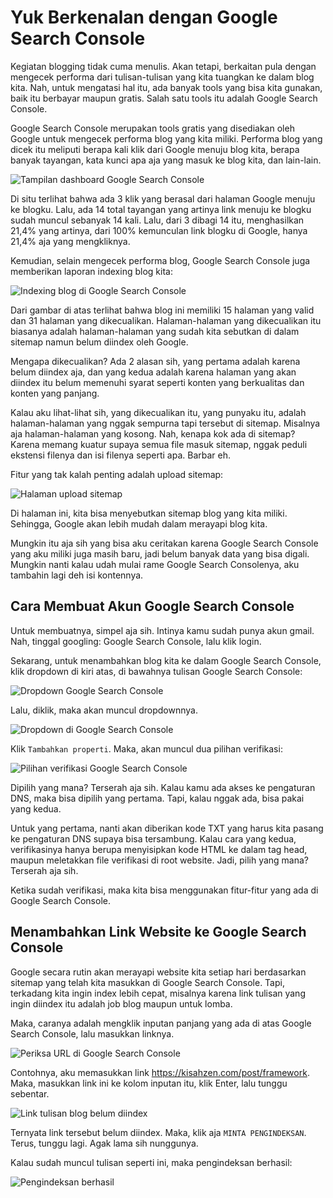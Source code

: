 # Yuk Berkenalan dengan Google Search Console

Kegiatan blogging tidak cuma <router-link to='/post/nulis'>menulis</router-link>. Akan tetapi, berkaitan pula dengan mengecek performa dari tulisan-tulisan yang kita tuangkan ke dalam blog kita. Nah, untuk mengatasi hal itu, ada banyak tools yang bisa kita gunakan, baik itu berbayar maupun gratis. Salah satu tools itu adalah Google Search Console.

Google Search Console merupakan tools gratis yang disediakan oleh Google untuk mengecek performa blog yang kita miliki. Performa blog yang dicek itu meliputi berapa kali klik dari Google menuju blog kita, berapa banyak tayangan, kata kunci apa aja yang masuk ke blog kita, dan lain-lain.

![Tampilan dashboard Google Search Console](https://i.postimg.cc/MptpbYzr/image.png)

Di situ terlihat bahwa ada 3 klik yang berasal dari halaman Google menuju ke blogku. Lalu, ada 14 total tayangan yang artinya link menuju ke <router-link to='/post/nulis'>blogku</router-link> sudah muncul sebanyak 14 kali. Lalu, dari 3 dibagi 14 itu, menghasilkan 21,4% yang artinya, dari 100% kemunculan link blogku di Google, hanya 21,4% aja yang mengkliknya.

Kemudian, selain mengecek performa blog, Google Search Console juga memberikan laporan indexing blog kita:

![Indexing blog di Google Search Console](https://i.postimg.cc/wBJbYw3w/image.png)

Dari gambar di atas terlihat bahwa blog ini memiliki 15 halaman yang valid dan 31 halaman yang dikecualikan. Halaman-halaman yang dikecualikan itu biasanya adalah halaman-halaman yang sudah kita sebutkan di dalam sitemap namun belum diindex oleh Google.

Mengapa dikecualikan? Ada 2 alasan sih, yang pertama adalah karena belum diindex aja, dan yang kedua adalah karena halaman yang akan diindex itu belum memenuhi syarat seperti konten yang berkualitas dan konten yang panjang.

Kalau aku lihat-lihat sih, yang dikecualikan itu, yang punyaku itu, adalah halaman-halaman yang nggak sempurna tapi tersebut di sitemap. Misalnya aja halaman-halaman yang kosong. Nah, kenapa kok ada di sitemap? Karena memang kuatur supaya semua file masuk sitemap, nggak peduli ekstensi filenya dan isi filenya seperti apa. Barbar eh.

Fitur yang tak kalah penting adalah upload sitemap:

![Halaman upload sitemap](https://i.postimg.cc/BZw5Nxnb/image.png)

Di halaman ini, kita bisa menyebutkan sitemap blog yang kita miliki. Sehingga, Google akan lebih mudah dalam merayapi blog kita.

Mungkin itu aja sih yang bisa aku ceritakan karena Google Search Console yang aku miliki juga masih baru, jadi belum banyak data yang bisa digali. Mungkin nanti kalau udah mulai rame Google Search Consolenya, aku tambahin lagi deh isi kontennya.

## Cara Membuat Akun Google Search Console

Untuk membuatnya, simpel aja sih. Intinya kamu sudah punya akun gmail. Nah, tinggal googling: Google Search Console, lalu klik login.

Sekarang, untuk menambahkan blog kita ke dalam Google Search Console, klik dropdown di kiri atas, di bawahnya tulisan Google Search Console:

![Dropdown Google Search Console](https://i.postimg.cc/kgPTFxT8/image.png)

Lalu, diklik, maka akan muncul dropdownnya.

![Dropdown di Google Search Console](https://i.postimg.cc/yNQ5PDgH/image.png)

Klik `Tambahkan properti`. Maka, akan muncul dua pilihan verifikasi:

![Pilihan verifikasi Google Search Console](https://i.postimg.cc/fWX232KZ/image.png)

Dipilih yang mana? Terserah aja sih. Kalau kamu ada akses ke pengaturan DNS, maka bisa dipilih yang pertama. Tapi, kalau nggak ada, bisa pakai yang kedua.

Untuk yang pertama, nanti akan diberikan kode TXT yang harus kita pasang ke pengaturan DNS supaya bisa tersambung. Kalau cara yang kedua, verifikasinya hanya berupa menyisipkan kode HTML ke dalam tag head, maupun meletakkan file verifikasi di root website. Jadi, pilih yang mana? Terserah aja sih.

Ketika sudah verifikasi, maka kita bisa menggunakan fitur-fitur yang ada di Google Search Console.

## Menambahkan Link Website ke Google Search Console

Google secara rutin akan merayapi website kita setiap hari berdasarkan sitemap yang telah kita masukkan di Google Search Console. Tapi, terkadang kita ingin index lebih cepat, misalnya karena link tulisan yang ingin diindex itu adalah job blog maupun untuk lomba.

Maka, caranya adalah mengklik inputan panjang yang ada di atas Google Search Console, lalu masukkan linknya.

![Periksa URL di Google Search Console](https://i.postimg.cc/XJ22fqJC/image.png)

Contohnya, aku memasukkan link <https://kisahzen.com/post/framework>. Maka, masukkan link ini ke kolom inputan itu, klik Enter, lalu tunggu sebentar.

![Link tulisan blog belum diindex](https://i.postimg.cc/7PdFdtHT/image.png)

Ternyata link tersebut belum diindex. Maka, klik aja `MINTA PENGINDEKSAN`. Terus, tunggu lagi. Agak lama sih nunggunya.

Kalau sudah muncul tulisan seperti ini, maka pengindeksan berhasil:

![Pengindeksan berhasil](https://i.postimg.cc/021t7T5Z/image.png)
